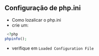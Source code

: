 ## Configuração de php.ini

- Como lozalicar o php.ini
- crie um:

```php
 <?php
phpinfo();
```

- verifique em `Loaded Configuration File`
